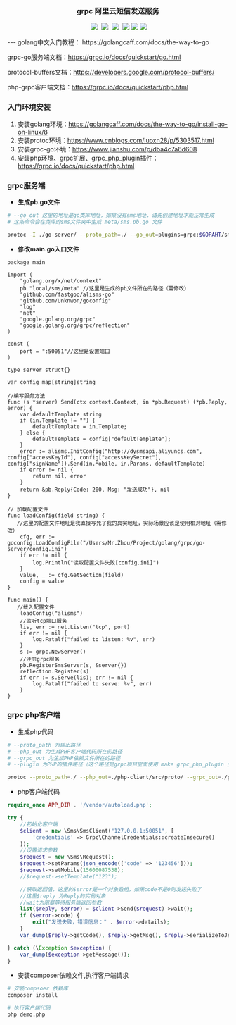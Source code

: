### <p align="center">grpc 阿里云短信发送服务</p>
<p align="center">
  <a href="https://github.com/fastgoo/getui-php"><img src="https://img.shields.io/badge/license-MIT-brightgreen.svg"></a>
  <a href="https://golang.org/"><img src="https://img.shields.io/badge/golang->=10.0-brightgreen.svg"></a>
  <a href="https://php.net"><img src="https://img.shields.io/badge/grpc_server-go-brightgreen.svg"></a>
  <a href="https://php.net"><img src="https://img.shields.io/badge/grpc_client-php-brightgreen.svg"></a>
 <a href="https://php.net"><img src="https://img.shields.io/badge/php->=5.6-brightgreen.svg"></a>
  <a href="https://www.aliyun.com/product/sms"><img src="https://img.shields.io/badge/阿里云短信-grpc_服务-2077ff.svg"></a>
</p>
---
golang中文入门教程： https://golangcaff.com/docs/the-way-to-go

grpc-go服务端文档：https://grpc.io/docs/quickstart/go.html

protocol-buffers文档：https://developers.google.com/protocol-buffers/

php-grpc客户端文档：https://grpc.io/docs/quickstart/php.html

### 入门环境安装
1. 安装golang环境：https://golangcaff.com/docs/the-way-to-go/install-go-on-linux/8
2. 安装protoc环境：https://www.cnblogs.com/luoxn28/p/5303517.html
3. 安装grpc-go环境：https://www.jianshu.com/p/dba4c7a6d608
4. 安装php环境、grpc扩展、grpc_php_plugin插件：https://grpc.io/docs/quickstart/php.html


### grpc服务端

* **生成pb.go文件**

```bash
# --go_out 这里的地址是go类库地址，如果没有sms地址，请先创建地址才能正常生成
# 这条命令会在类库的sms文件夹中生成 meta/sms.pb.go 文件

protoc -I ./go-server/ --proto_path=./ --go_out=plugins=grpc:$GOPAHT/sms/ ./meta/sms.proto
```

* **修改main.go入口文件**

```golang
package main

import (
	"golang.org/x/net/context"
	pb "local/sms/meta" //这里是生成的pb文件所在的路径（需修改）
	"github.com/fastgoo/alisms-go"
	"github.com/Unknwon/goconfig"
	"log"
	"net"
	"google.golang.org/grpc"
	"google.golang.org/grpc/reflection"
)

const (
	port = ":50051"//这里是设置端口
)

type server struct{}

var config map[string]string

//编写服务方法
func (s *server) Send(ctx context.Context, in *pb.Request) (*pb.Reply, error) {
	var defaultTemplate string
	if (in.Template != "") {
		defaultTemplate = in.Template;
	} else {
		defaultTemplate = config["defaultTemplate"];
	}
	error := alisms.InitConfig("http://dysmsapi.aliyuncs.com", config["accessKeyId"], config["accessKeySecret"], config["signName"]).Send(in.Mobile, in.Params, defaultTemplate)
	if error != nil {
		return nil, error
	}
	return &pb.Reply{Code: 200, Msg: "发送成功"}, nil
}

// 加载配置文件
func loadConfig(field string) {
   //这里的配置文件地址是我直接写死了我的真实地址，实际场景应该是使用相对地址（需修改）
	cfg, err := goconfig.LoadConfigFile("/Users/Mr.Zhou/Project/golang/grpc/go-server/config.ini")
	if err != nil {
		log.Println("读取配置文件失败[config.ini]")
	}
	value, _ := cfg.GetSection(field)
	config = value
}

func main() {
   //载入配置文件
	loadConfig("alisms")
	//监听tcp端口服务
	lis, err := net.Listen("tcp", port)
	if err != nil {
		log.Fatalf("failed to listen: %v", err)
	}
	s := grpc.NewServer()
	//注册grpc服务
	pb.RegisterSmsServer(s, &server{})
	reflection.Register(s)
	if err := s.Serve(lis); err != nil {
		log.Fatalf("failed to serve: %v", err)
	}
}

```


### grpc php客户端
* 生成php代码

```bash
# --proto_path 为输出路径
# --php_out 为生成PHP客户端代码所在的路径
# --grpc_out 为生成PHP依赖文件所在的路径
# --plugin 为PHP的插件路径（这个路径是grpc项目里面使用 make grpc_php_plugin 生成的路径）

protoc --proto_path=./ --php_out=./php-client/src/proto/ --grpc_out=./php-client/src/proto/ --plugin=protoc-gen-grpc=/Users/Mr.Zhou/Project/PHP/grpc-master/bins/opt/grpc_php_plugin ./meta/sms.proto
```

* php客户端代码

```php
require_once APP_DIR . '/vendor/autoload.php';

try {
    //初始化客户端
    $client = new \Sms\SmsClient("127.0.0.1:50051", [
        'credentials' => Grpc\ChannelCredentials::createInsecure()
    ]);
    //设置请求参数
    $request = new \Sms\Request();
    $request->setParams(json_encode(['code' => '123456']));
    $request->setMobile(15600087538);
    //$request->setTemplate("123");

    //获取返回值，这里的$error是一个对象数组，如果code不是0则发送失败了
    //这里$reply 为Reply的实例对象
    //wait为阻塞等待服务端返回参数
    list($reply, $error) = $client->Send($request)->wait();
    if ($error->code) {
        exit("发送失败，错误信息：" . $error->details);
    }
    var_dump($reply->getCode(), $reply->getMsg(), $reply->serializeToJsonString());

} catch (\Exception $exception) {
    var_dump($exception->getMessage());
}

```

* 安装composer依赖文件,执行客户端请求

```bash
# 安装compsoer 依赖库
composer install

# 执行客户端代码
php demo.php
```




